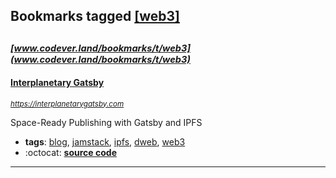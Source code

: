 ## Bookmarks tagged [[web3]](https://www.codever.land/search?q=[web3])

_<sup><sup>[www.codever.land/bookmarks/t/web3](www.codever.land/bookmarks/t/web3)</sup></sup>_
---
#### [Interplanetary Gatsby](https://interplanetarygatsby.com)
_<sup>https://interplanetarygatsby.com</sup>_

Space-Ready Publishing with Gatsby and IPFS
* **tags**: [blog](../tagged/blog.md), [jamstack](../tagged/jamstack.md), [ipfs](../tagged/ipfs.md), [dweb](../tagged/dweb.md), [web3](../tagged/web3.md)
* :octocat: **[source code](https://github.com/agentofuser/interplanetarygatsby.com)**
---
